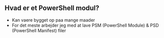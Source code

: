 ## Hvad er et PowerShell modul?

* Kan vaere bygget op paa mange maader
* For det meste arbejder jeg med at lave PSM (PowerShell Module) & PSD (PowerShell Manifest) filer
